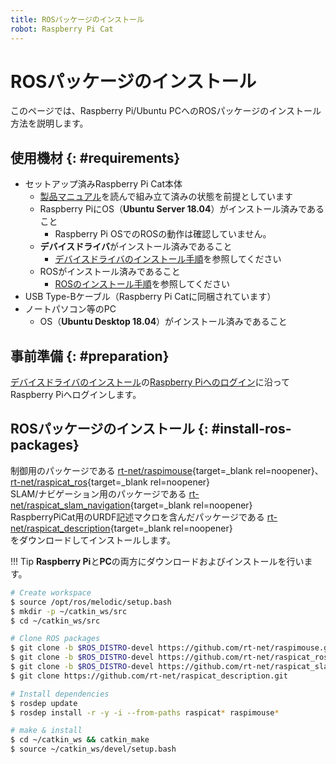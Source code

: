```yaml
---
title: ROSパッケージのインストール
robot: Raspberry Pi Cat
---
```


# ROSパッケージのインストール

このページでは、Raspberry Pi/Ubuntu PCへのROSパッケージのインストール方法を説明します。

## 使用機材 {: #requirements}

* セットアップ済みRaspberry Pi Cat本体
    * [製品マニュアル](https://rt-net.jp/products/raspberry-pi-cat/#downloads)を読んで組み立て済みの状態を前提としています
    * Raspberry PiにOS（**Ubuntu Server 18.04**）がインストール済みであること
        * Raspberry Pi OSでのROSの動作は確認していません。
    * **デバイスドライバ**がインストール済みであること
        * [デバイスドライバのインストール手順](../driver/install.md)を参照してください
    * ROSがインストール済みであること
        * [ROSのインストール手順](./install.md)を参照してください
* USB Type-Bケーブル（Raspberry Pi Catに同梱されています）
* ノートパソコン等のPC
    * OS（**Ubuntu Desktop 18.04**）がインストール済みであること

## 事前準備 {: #preparation}

[デバイスドライバのインストール](../driver/install.md)の[Raspberry Piへのログイン](../driver/install.md#raspberry-pi-login)に沿ってRaspberry Piへログインします。

## ROSパッケージのインストール {: #install-ros-packages}

制御用のパッケージである
[rt-net/raspimouse](https://github.com/rt-net/raspimouse){target=_blank rel=noopener}、[rt-net/raspicat_ros](https://github.com/rt-net/raspicat_ros){target=_blank rel=noopener}  
SLAM/ナビゲーション用のパッケージである
[rt-net/raspicat_slam_navigation](https://github.com/rt-net/raspicat_slam_navigation){target=_blank rel=noopener}  
RaspberryPiCat用のURDF記述マクロを含んだパッケージである
[rt-net/raspicat_description](https://github.com/rt-net/raspicat_description){target=_blank rel=noopener}  
をダウンロードしてインストールします。

!!! Tip
    **Raspberry Pi**と**PC**の両方にダウンロードおよびインストールを行います。

```sh
# Create workspace
$ source /opt/ros/melodic/setup.bash
$ mkdir -p ~/catkin_ws/src
$ cd ~/catkin_ws/src

# Clone ROS packages
$ git clone -b $ROS_DISTRO-devel https://github.com/rt-net/raspimouse.git
$ git clone -b $ROS_DISTRO-devel https://github.com/rt-net/raspicat_ros.git
$ git clone -b $ROS_DISTRO-devel https://github.com/rt-net/raspicat_slam_navigation.git
$ git clone https://github.com/rt-net/raspicat_description.git

# Install dependencies
$ rosdep update
$ rosdep install -r -y -i --from-paths raspicat* raspimouse*

# make & install
$ cd ~/catkin_ws && catkin_make
$ source ~/catkin_ws/devel/setup.bash
```
